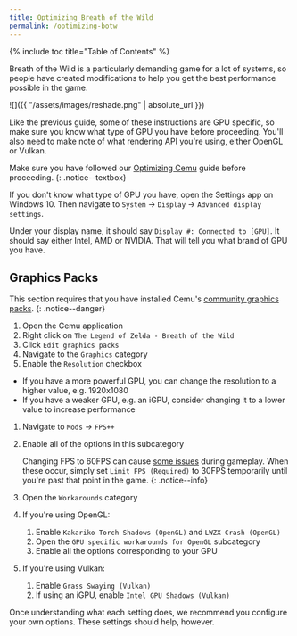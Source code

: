 ```yaml
---
title: Optimizing Breath of the Wild
permalink: /optimizing-botw
---
```


{% include toc title="Table of Contents" %}

Breath of the Wild is a particularly demanding game for a lot of systems, so people have created modifications to help you get the best performance possible in the game.

![]({{ "/assets/images/reshade.png" | absolute_url }})

Like the previous guide, some of these instructions are GPU specific, so make sure you know what type of GPU you have before proceeding. You'll also need to make note of what rendering API you're using, either OpenGL or Vulkan.

Make sure you have followed our [Optimizing Cemu](optimizing-cemu) guide before proceeding.
{: .notice--textbox}

If you don't know what type of GPU you have, open the Settings app on Windows 10. Then navigate to `System` -> `Display` -> `Advanced display settings`.

Under your display name, it should say `Display #: Connected to [GPU]`. It should say either Intel, AMD or NVIDIA. That will tell you what brand of GPU you have.

## Graphics Packs

This section requires that you have installed Cemu's [community graphics packs](installing-cemu#configuration).
{: .notice--danger}

1. Open the Cemu application
1. Right click on `The Legend of Zelda - Breath of the Wild`
1. Click `Edit graphics packs`
1. Navigate to the `Graphics` category
1. Enable the `Resolution` checkbox
  - If you have a more powerful GPU, you can change the resolution to a higher value, e.g. 1920x1080
  - If you have a weaker GPU, e.g. an iGPU, consider changing it to a lower value to increase performance
1. Navigate to `Mods` -> `FPS++`
1. Enable all of the options in this subcategory

    Changing FPS to 60FPS can cause [some issues](https://wiki.cemu.info/wiki/The_Legend_of_Zelda:_Breath_of_the_Wild#Issues_arising_by_using_FPS.2B.2B_or_static_FPS.2B.2B) during gameplay. When these occur, simply set `Limit FPS (Required)` to 30FPS temporarily until you're past that point in the game.
    {: .notice--info}

1. Open the `Workarounds` category
1. If you're using OpenGL:
    1. Enable `Kakariko Torch Shadows (OpenGL)` and `LWZX Crash (OpenGL)`
    1. Open the `GPU specific workarounds for OpenGL` subcategory
    1. Enable all the options corresponding to your GPU
1. If you're using Vulkan:
    1. Enable `Grass Swaying (Vulkan)`
    1. If using an iGPU, enable `Intel GPU Shadows (Vulkan)`

Once understanding what each setting does, we recommend you configure your own options. These settings should help, however.
